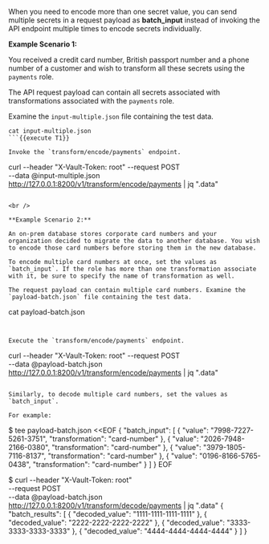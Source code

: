 When you need to encode more than one secret value, you can send multiple secrets in a request payload as **batch_input** instead of invoking the API endpoint multiple times to encode secrets individually.

**Example Scenario 1:**

You received a credit card number, British passport number and a phone number of a customer and wish to transform all these secrets using the `payments` role.

The API request payload can contain all secrets associated with transformations associated with the `payments` role.

Examine the `input-multiple.json` file containing the test data.

```
cat input-multiple.json
```{{execute T1}}

Invoke the `transform/encode/payments` endpoint.

```
curl --header "X-Vault-Token: root" --request POST \
       --data @input-multiple.json \
       http://127.0.0.1:8200/v1/transform/encode/payments | jq ".data"
```{{execute T1}}

<br />

**Example Scenario 2:**

An on-prem database stores corporate card numbers and your organization decided to migrate the data to another database. You wish to encode those card numbers before storing them in the new database.

To encode multiple card numbers at once, set the values as `batch_input`. If the role has more than one transformation associate with it, be sure to specify the name of transformation as well.

The request payload can contain multiple card numbers. Examine the `payload-batch.json` file containing the test data.

```
cat payload-batch.json
```{{execute T1}}


Execute the `transform/encode/payments` endpoint.

```
curl --header "X-Vault-Token: root" --request POST \
       --data @payload-batch.json \
       http://127.0.0.1:8200/v1/transform/encode/payments | jq ".data"
```{{execute T1}}

Similarly, to decode multiple card numbers, set the values as `batch_input`.

For example:

```
$ tee payload-batch.json <<EOF
{
  "batch_input": [
    { "value": "7998-7227-5261-3751", "transformation": "card-number" },
    { "value": "2026-7948-2166-0380", "transformation": "card-number" },
    { "value": "3979-1805-7116-8137", "transformation": "card-number" },
    { "value": "0196-8166-5765-0438", "transformation": "card-number" }
  ]
}
EOF

$ curl --header "X-Vault-Token: root" \
       --request POST \
       --data @payload-batch.json \
       http://127.0.0.1:8200/v1/transform/decode/payments | jq ".data"
{
  "batch_results": [
    {
      "decoded_value": "1111-1111-1111-1111"
    },
    {
      "decoded_value": "2222-2222-2222-2222"
    },
    {
      "decoded_value": "3333-3333-3333-3333"
    },
    {
      "decoded_value": "4444-4444-4444-4444"
    }
  ]
}
```
